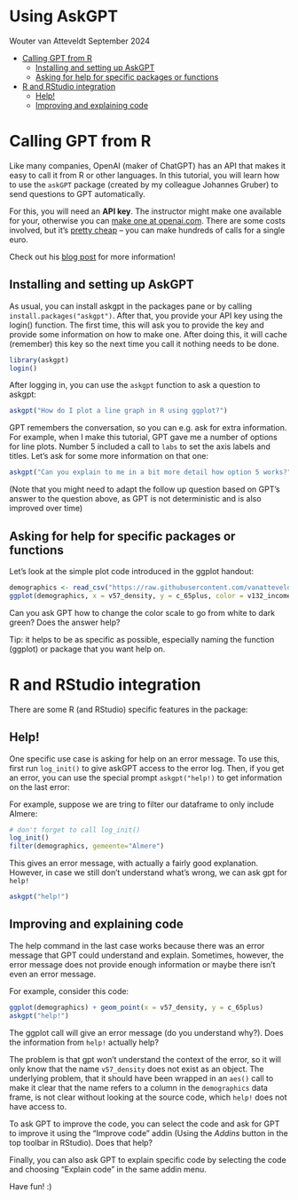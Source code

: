 Using AskGPT
================
Wouter van Atteveldt
September 2024

- [Calling GPT from R](#calling-gpt-from-r)
  - [Installing and setting up
    AskGPT](#installing-and-setting-up-askgpt)
  - [Asking for help for specific packages or
    functions](#asking-for-help-for-specific-packages-or-functions)
- [R and RStudio integration](#r-and-rstudio-integration)
  - [Help!](#help)
  - [Improving and explaining code](#improving-and-explaining-code)

# Calling GPT from R

Like many companies, OpenAI (maker of ChatGPT) has an API that makes it
easy to call it from R or other languages. In this tutorial, you will
learn how to use the `askGPT` package (created by my colleague Johannes
Gruber) to send questions to GPT automatically.

For this, you will need an **API key**. The instructor might make one
available for your, otherwise you can [make one at
openai.com](https://platform.openai.com/signup). There are some costs
involved, but it’s [pretty cheap](https://openai.com/api/pricing/) – you
can make hundreds of calls for a single euro.

Check out his [blog
post](https://www.johannesbgruber.eu/post/2023-04-02-introducing-askgpt-a-chat-interface-that-helps-you-to-learn-r/)
for more information!

## Installing and setting up AskGPT

As usual, you can install askgpt in the packages pane or by calling
`install.packages("askgpt")`. After that, you provide your API key using
the login() function. The first time, this will ask you to provide the
key and provide some information on how to make one. After doing this,
it will cache (remember) this key so the next time you call it nothing
needs to be done.

``` r
library(askgpt)
login()
```

After logging in, you can use the `askgpt` function to ask a question to
askgpt:

``` r
askgpt("How do I plot a line graph in R using ggplot?")
```

GPT remembers the conversation, so you can e.g. ask for extra
information. For example, when I make this tutorial, GPT gave me a
number of options for line plots. Number 5 included a call to `labs` to
set the axis labels and titles. Let’s ask for some more information on
that one:

``` r
askgpt("Can you explain to me in a bit more detail how option 5 works?")
```

(Note that you might need to adapt the follow up question based on GPT’s
answer to the question above, as GPT is not deterministic and is also
improved over time)

## Asking for help for specific packages or functions

Let’s look at the simple plot code introduced in the ggplot handout:

``` r
demographics <- read_csv("https://raw.githubusercontent.com/vanatteveldt/ccslearnr/master/data/dutch_demographics.csv")
ggplot(demographics, x = v57_density, y = c_65plus, color = v132_income) + geom_point()
```

Can you ask GPT how to change the color scale to go from white to dark
green? Does the answer help?

Tip: it helps to be as specific as possible, especially naming the
function (ggplot) or package that you want help on.

# R and RStudio integration

There are some R (and RStudio) specific features in the package:

## Help!

One specific use case is asking for help on an error message. To use
this, first run `log_init()` to give askGPT access to the error log.
Then, if you get an error, you can use the special prompt
`askgpt("help!)` to get information on the last error:

For example, suppose we are tring to filter our dataframe to only
include Almere:

``` r
# don't forget to call log_init()
log_init()
filter(demographics, gemeente="Almere")
```

This gives an error message, with actually a fairly good explanation.
However, in case we still don’t understand what’s wrong, we can ask gpt
for `help!`

``` r
askgpt("help!")
```

## Improving and explaining code

The help command in the last case works because there was an error
message that GPT could understand and explain. Sometimes, however, the
error message does not provide enough information or maybe there isn’t
even an error message.

For example, consider this code:

``` r
ggplot(demographics) + geom_point(x = v57_density, y = c_65plus)
askgpt("help!")
```

The ggplot call will give an error message (do you understand why?).
Does the information from `help!` actually help?

The problem is that gpt won’t understand the context of the error, so it
will only know that the name `v57_density` does not exist as an object.
The underlying problem, that it should have been wrapped in an `aes()`
call to make it clear that the name refers to a column in the
`demographics` data frame, is not clear without looking at the source
code, which `help!` does not have access to.

To ask GPT to improve the code, you can select the code and ask for GPT
to improve it using the “Improve code” addin (Using the *Addins* button
in the top toolbar in RStudio). Does that help?

Finally, you can also ask GPT to explain specific code by selecting the
code and choosing “Explain code” in the same addin menu.

Have fun! :)
